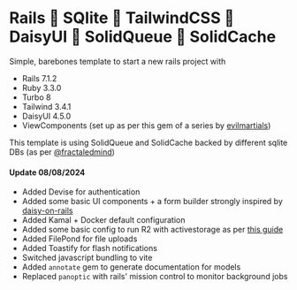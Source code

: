 # Rails 🤝 SQlite 🤝 TailwindCSS 🤝 DaisyUI 🤝 SolidQueue 🤝 SolidCache

Simple, barebones template to start a new rails project with

* Rails 7.1.2
* Ruby 3.3.0
* Turbo 8
* Tailwind 3.4.1
* DaisyUI 4.5.0
* ViewComponents (set up as per this gem of a series by [evilmartials](https://evilmartians.com/chronicles/viewcomponent-in-the-wild-building-modern-rails-frontends))

This template is using SolidQueue and SolidCache backed by different sqlite DBs (as per [@fractaledmind]( https://fractaledmind.github.io/2024/01/02/sqlite-quick-tip-multiple-databases))

#### Update 08/08/2024

* Added Devise for authentication
* Added some basic UI components + a form builder strongly inspired by [daisy-on-rails](https://github.com/adrienpoly/daisy-on-rails/)
* Added Kamal + Docker default configuration
* Added some basic config to run R2 with activestorage as per [this guide](https://kirillplatonov.com/posts/activestorage-cloudflare-r2/)
* Added FilePond for file uploads
* Added Toastify for flash notifications
* Switched javascript bundling to vite
* Added `annotate` gem to generate documentation for models
* Replaced `panoptic` with rails' mission control to monitor background jobs
